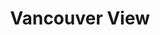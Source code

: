 ---
title: "Vancouver View"
layout: photo-post
categories:
  - Photos
image: http://files.claycarson.net/photos/2019-07-20-vancouver-view.jpg
---